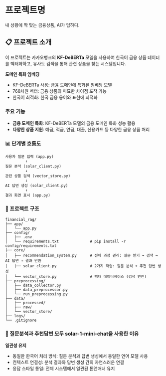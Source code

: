 # 프로젝트명
내 상황에 딱 맞는 금융상품, AI가 답하다.

## 📋 프로젝트 소개
이 프로젝트는 카카오뱅크의 **KF-DeBERTa** 모델을 사용하여 한국어 금융 상품 데이터를 벡터화하고, 유사도 검색을 통해 관련 상품을 찾는 시스템입니다.

**도메인 특화 임베딩**
* KF-DeBERTa 사용: 금융 도메인에 특화된 임베딩 모델
* 768차원 벡터: 금융 상품의 미묘한 차이점 포착 가능
* 한국어 최적화: 한국 금융 용어와 표현에 최적화

### 주요 기능
- **금융 도메인 특화**: KF-DeBERTa 모델의 금융 도메인 특화 성능 활용
- **다양한 상품 지원**: 예금, 적금, 연금, 대출, 신용카드 등 다양한 금융 상품 처리

### 📊 단계별 흐름도
```
사용자 질문 입력 (app.py)
         ↓
질문 분석 (solar_client.py)
         ↓
관련 상품 검색 (vector_store.py)
         ↓
AI 답변 생성 (solar_client.py)
         ↓
결과 화면 표시 (app.py)
```

### 📁 프로젝트 구조
```
financial_rag/
├── app/                    
│   └── app.py                      
├── config/
│   ├── .env
│   └── requirements.txt              # pip install -r config/requirements.txt
├── core/
│   ├── recommendation_system.py      # 전체 과정 관리: 질문 받기 → 검색 → AI 답변 → 결과 반환
│   ├── solar_client.py               # 2가지 작업: 질문 분석 + 추천 답변 생성
│   └── vector_store.py               # 벡터 데이터베이스 (검색 엔진)
├── preprocessing/              
│   ├── data_collector.py
│   ├── data_preprocessor.py
│   └── run_preprocessing.py
├── data/
│   ├── processed/
│   ├── raw/
│   └── vector_store/  
├── logs/
└── .gitignore       
```   

### 🤖 질문분석과 추천답변 모두 solar-1-mini-chat을 사용한 이유
**일관성 유지**
- 동일한 한국어 처리 방식: 질문 분석과 답변 생성에서 동일한 언어 모델 사용
- 컨텍스트 연결성: 분석 결과와 답변 생성 간의 자연스러운 연결
- 응답 스타일 통일: 전체 시스템에서 일관된 톤앤매너 유지
